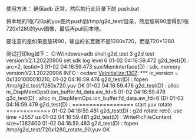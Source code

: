 使用方法：
确保adb 正常，然后执行此目录下的 push.bat

将本地的1张720p的yuv图片push到/tmp/g2d_test/目录，然后旋转90度得到1张720x1280的yuv图像，最后再pull回本地。

要注意的是如果是旋转90，输出的长宽就不是1280x720，而是720*1280

测试打印log如下：
C:\Windows>adb shell g2d_test 3
g2d test version:V2.1.20220906
set sdk log level 6
01-02 04:16:59.472 g2d_test(D) : arc=2, testid=3
01-02 04:16:59.473 suxiMemInterface(D) : sdk_memory version:V2.1.20220906
INFO   : cedarc <VeInitialize:1307>: *** ic_version = 0x1301000010210,
01-02 04:16:59.474 g2d_test(D) : fopen /tmp/g2d_test/1280x720.yuv OK
01-02 04:16:59.478 g2d_test(D) : alloc m_DispMemOps0.ion_buffer.fd_data.aw_fd=5
01-02 04:16:59.478 g2d_test(D) : alloc m_DispMemOps.ion_buffer.fd_data.aw_fd=6
(D) 01-02 04:16:59.479 g2d_test(D) : ================== start yuv rotate =============
01-02 04:16:59.481 g2d_test(D) : g2d rotate ret:0, use time =2557 us
01-02 04:16:59.481 g2d_test(D) : WritePicFileContent size=1382400
01-02 04:16:59.483 g2d_test(D) : fopen /tmp/g2d_test/720x1280_rotate_90.yuv OK